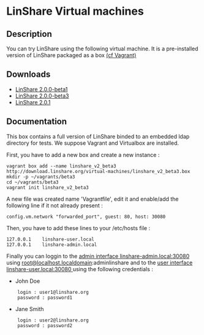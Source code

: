 # LinShare Virtual machines

## Description

You can try LinShare using the following virtual machine.
It is a pre-installed version of LinShare packaged as a box [(cf Vagrant)](https://www.vagrantup.com/)

## Downloads

* [LinShare 2.0.0-beta1](http://download.linshare.org/virtual-machines/linshare_v2_beta1.box)
* [LinShare 2.0.0-beta3](http://download.linshare.org/virtual-machines/linshare_v2_beta3.box)
* [LinShare 2.0.1](http://download.linshare.org/virtual-machines/linshare_v2.0.1.box)


## Documentation

This box contains a full version of LinShare binded to an embedded ldap directory for tests.
We suppose Vagrant and Virtualbox are installed.

First, you have to add a new box and create a new instance :

```
vagrant box add --name linshare_v2_beta3 http://download.linshare.org/virtual-machines/linshare_v2_beta3.box
mkdir -p ~/vagrants/beta3
cd ~/vagrants/beta3
vagrant init linshare_v2_beta3
```

A new file was created name 'Vagrantfile', edit it and enable/add the following line if it
not already present :

```
config.vm.network "forwarded_port", guest: 80, host: 30080
```


Then, you have to add these lines to your /etc/hosts file :

```
127.0.0.1    linshare-user.local
127.0.0.1    linshare-admin.local
```


Finally you can loggin to the [admin interface linshare-admin.local:30080 ](http://linshare-admin.local:30080/#/) using
root@localhost.localdomain:adminlinshare and to the [user interface linshare-user.local:30080 ](http://linshare-user.local:30080/) using the following credentials :


* John Doe

```
    login : user1@linshare.org
    password : password1
```

* Jane Smith

```
    login : user2@linshare.org
    password : password2
```
